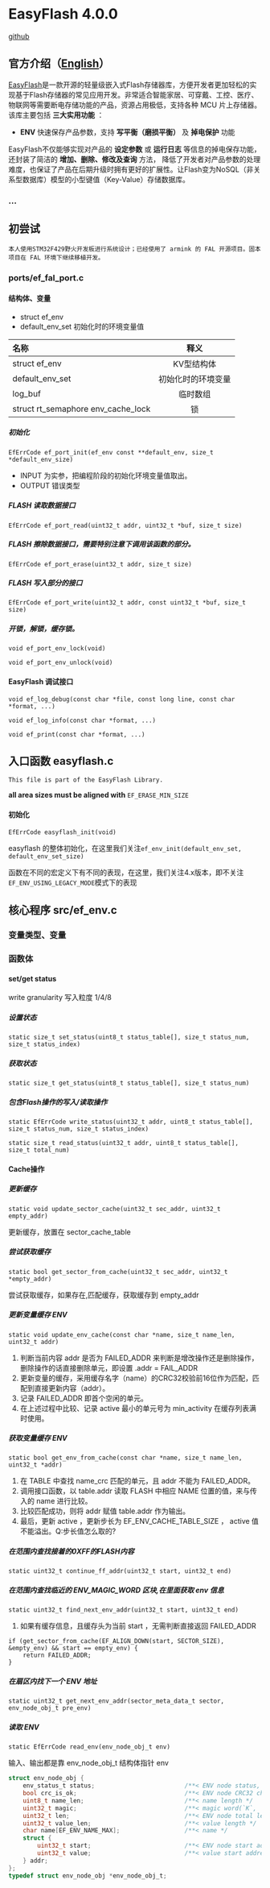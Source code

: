 # EasyFlash 4.0.0
[github](https://github.com/armink/EasyFlash)
## 官方介绍（[English](#1-introduction)）

[EasyFlash](https://github.com/armink/EasyFlash)是一款开源的轻量级嵌入式Flash存储器库，方便开发者更加轻松的实现基于Flash存储器的常见应用开发。非常适合智能家居、可穿戴、工控、医疗、物联网等需要断电存储功能的产品，资源占用极低，支持各种 MCU 片上存储器。该库主要包括 **三大实用功能** ：

- **ENV** 快速保存产品参数，支持 **写平衡（磨损平衡）** 及 **掉电保护** 功能

EasyFlash不仅能够实现对产品的 **设定参数** 或 **运行日志** 等信息的掉电保存功能，还封装了简洁的 **增加、删除、修改及查询** 方法， 降低了开发者对产品参数的处理难度，也保证了产品在后期升级时拥有更好的扩展性。让Flash变为NoSQL（非关系型数据库）模型的小型键值（Key-Value）存储数据库。
### ...

## 初尝试
    本人使用STM32F429野火开发板进行系统设计；已经使用了 armink 的 FAL 开源项目。固本项目在 FAL 环境下继续移植开发。
### ports/ef_fal_port.c
#### 结构体、变量
+ struct ef_env
+ default_env_set 初始化时的环境变量值

|名称|释义|
|:-|:-:|
|   struct ef_env|   KV型结构体|
|   default_env_set|   初始化时的环境变量|
|   log_buf|    临时数组|
|   struct rt_semaphore env_cache_lock|锁|

##### 初始化
`EfErrCode ef_port_init(ef_env const **default_env, size_t *default_env_size)`
+ INPUT 为实参，把编程阶段的初始化环境变量值取出。
+ OUTPUT 错误类型

##### FLASH 读取数据接口
`EfErrCode ef_port_read(uint32_t addr, uint32_t *buf, size_t size)`


##### FLASH 擦除数据接口，需要特别注意下调用该函数的部分。
`EfErrCode ef_port_erase(uint32_t addr, size_t size)`



##### FLASH 写入部分的接口
`EfErrCode ef_port_write(uint32_t addr, const uint32_t *buf, size_t size)`


##### 开锁，解锁，缓存锁。
`void ef_port_env_lock(void)`

`void ef_port_env_unlock(void)`

#### EasyFlash 调试接口
`void ef_log_debug(const char *file, const long line, const char *format, ...)`

`void ef_log_info(const char *format, ...)`

`void ef_print(const char *format, ...)`


## 入口函数 easyflash.c
    This file is part of the EasyFlash Library.

**all area sizes must be aligned with** `EF_ERASE_MIN_SIZE`

#### 初始化
`EfErrCode easyflash_init(void)`

easyflash 的整体初始化，在这里我们关注`ef_env_init(default_env_set, default_env_set_size)`

函数在不同的宏定义下有不同的表现，在这里，我们关注4.x版本，即不关注`EF_ENV_USING_LEGACY_MODE`模式下的表现

## 核心程序 src/ef_env.c
### 变量类型、变量

### 函数体
#### set/get status
write granularity 写入粒度 1/4/8

##### 设置状态

`static size_t set_status(uint8_t status_table[], size_t status_num, size_t status_index)`

##### 获取状态

`static size_t get_status(uint8_t status_table[], size_t status_num)`

##### 包含Flash操作的写入/读取操作

`static EfErrCode write_status(uint32_t addr, uint8_t status_table[], size_t status_num, size_t status_index)`

`static size_t read_status(uint32_t addr, uint8_t status_table[], size_t total_num)`

#### Cache操作
##### 更新缓存
`static void update_sector_cache(uint32_t sec_addr, uint32_t empty_addr)`

更新缓存，放置在 sector_cache_table
##### 尝试获取缓存
`static bool get_sector_from_cache(uint32_t sec_addr, uint32_t *empty_addr)`

尝试获取缓存，如果存在,匹配缓存，获取缓存到 empty_addr

##### 更新变量缓存 ENV
`static void update_env_cache(const char *name, size_t name_len, uint32_t addr)`

1. 判断当前内容 addr 是否为 FAILED_ADDR 来判断是增改操作还是删除操作，删除操作的话直接删除单元，即设置 .addr = FAIL_ADDR
2. 更新变量的缓存，采用缓存名字（name）的CRC32校验前16位作为匹配，匹配到直接更新内容（addr）。
3. 记录 FAILED_ADDR 即首个空闲的单元。
4. 在上述过程中比较、记录 active 最小的单元号为 min_activity 在缓存列表满时使用。

##### 获取变量缓存 ENV
`static bool get_env_from_cache(const char *name, size_t name_len, uint32_t *addr)`

1. 在 TABLE 中查找 name_crc 匹配的单元，且 addr 不能为 FAILED_ADDR。
2. 调用接口函数，以 table.addr 读取 FLASH 中相应 NAME 位置的值，来与传入的 name 进行比较。
3. 比较匹配成功，则将 addr 赋值 table.addr 作为输出。
4. 最后，更新 active ，更新步长为 EF_ENV_CACHE_TABLE_SIZE ， active 值不能溢出。Q:步长值怎么取的?

##### 在范围内查找接着的0XFF的FLASH内容
`static uint32_t continue_ff_addr(uint32_t start, uint32_t end)`

##### 在范围内查找临近的 ENV_MAGIC_WORD 区块,在里面获取 env 信息
`static uint32_t find_next_env_addr(uint32_t start, uint32_t end)`
1. 如果有缓存信息，且缓存头为当前 start ，无需判断直接返回 FAILED_ADDR
```
if (get_sector_from_cache(EF_ALIGN_DOWN(start, SECTOR_SIZE), &empty_env) && start == empty_env) {
    return FAILED_ADDR;
}
```

##### 在扇区内找下一个 ENV 地址
`static uint32_t get_next_env_addr(sector_meta_data_t sector, env_node_obj_t pre_env)`

##### 读取 ENV
`static EfErrCode read_env(env_node_obj_t env)`

输入、输出都是靠 env_node_obj_t 结构体指针 env

```c
struct env_node_obj {
    env_status_t status;                         /**< ENV node status, @see node_status_t */
    bool crc_is_ok;                              /**< ENV node CRC32 check is OK */
    uint8_t name_len;                            /**< name length */
    uint32_t magic;                              /**< magic word(`K`, `V`, `4`, `0`) */
    uint32_t len;                                /**< ENV node total length (header + name + value), must align by EF_WRITE_GRAN */
    uint32_t value_len;                          /**< value length */
    char name[EF_ENV_NAME_MAX];                  /**< name */
    struct {
        uint32_t start;                          /**< ENV node start address */
        uint32_t value;                          /**< value start address */
    } addr;
};
typedef struct env_node_obj *env_node_obj_t;
```